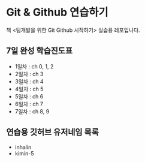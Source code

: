 # Git & Github 연습하기

책 <팀개발을 위한 Git Github 시작하기> 실습용 레포입니다.

## 7일 완성 학습진도표

- 1일차 : ch 0, 1, 2
- 2일차 : ch 3
- 3일차 : ch 4
- 4일차 : ch 5
- 5일차 : ch 6
- 6일차 : ch 7
- 7일차 : ch 8, 9

## 연습용 깃허브 유저네임 목록

- inhalin
- kimin-5